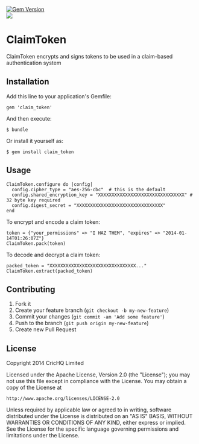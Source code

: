 [![Gem Version](https://badge.fury.io/rb/claim_token.png)](http://badge.fury.io/rb/claim_token)
<br/>
<img src="https://circleci.com/gh/NuffieProductions/ClaimToken.png?circle-token=39bd4a9416dd8d9f3f7f647d63565297e2e77a11" />

# ClaimToken

ClaimToken encrypts and signs tokens to be used in a claim-based authentication system

## Installation

Add this line to your application's Gemfile:

    gem 'claim_token'

And then execute:

    $ bundle

Or install it yourself as:

    $ gem install claim_token

## Usage

    ClaimToken.configure do |config|
      config.cipher_type = "aes-256-cbc"  # this is the default
      config.shared_encryption_key = "XXXXXXXXXXXXXXXXXXXXXXXXXXXXXXXX" # 32 byte key required
      config.digest_secret = "XXXXXXXXXXXXXXXXXXXXXXXXXXXXXXXX"
    end

To encrypt and encode a claim token:

    token = {"your_permissions" => "I HAZ THEM", "expires" => "2014-01-14T01:26:07Z"}
    ClaimToken.pack(token)

To decode and decrypt a claim token:

    packed_token = "XXXXXXXXXXXXXXXXXXXXXXXXXXXXXXXX..."
    ClaimToken.extract(packed_token)

## Contributing

1. Fork it
2. Create your feature branch (`git checkout -b my-new-feature`)
3. Commit your changes (`git commit -am 'Add some feature'`)
4. Push to the branch (`git push origin my-new-feature`)
5. Create new Pull Request

## License

Copyright 2014 CricHQ Limited

Licensed under the Apache License, Version 2.0 (the "License");
you may not use this file except in compliance with the License.
You may obtain a copy of the License at

    http://www.apache.org/licenses/LICENSE-2.0

Unless required by applicable law or agreed to in writing, software
distributed under the License is distributed on an "AS IS" BASIS,
WITHOUT WARRANTIES OR CONDITIONS OF ANY KIND, either express or implied.
See the License for the specific language governing permissions and
limitations under the License.
